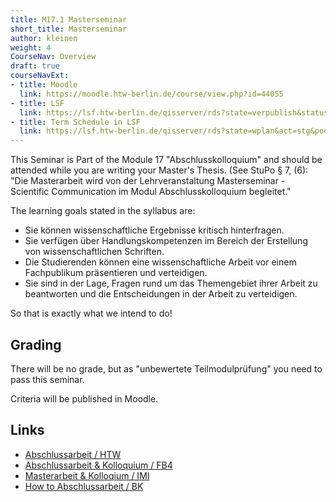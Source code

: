 ```yaml
---
title: M17.1 Masterseminar
short_title: Masterseminar
author: kleinen
weight: 4
CourseNav: Overview
draft: true
courseNavExt:
- title: Moodle 
  link: https://moodle.htw-berlin.de/course/view.php?id=44055
- title: LSF
  link: https://lsf.htw-berlin.de/qisserver/rds?state=verpublish&status=init&vmfile=no&publishid=194588&moduleCall=webInfo&publishConfFile=webInfo&publishSubDir=veranstaltung
- title: Term Schedule in LSF
  link: https://lsf.htw-berlin.de/qisserver/rds?state=wplan&act=stg&pool=stg&P.subc=plan&k_abstgv.abstgvnr=312&idcol=k_abstgv.abstgvnr&idval=312&k_abstgv.dtxt=internationale&r_zuordabstgv.semvonint=1&r_zuordabstgv.sembisint=4&purge=n&getglobal=n&text=Internationale+Medieninformatik+%28M%29%2C+Pr%C3%BCfungsOrdnung+20162
---
```


This Seminar is Part of the Module 17 "Abschlusskolloquium" and should be attended while you are writing your Master's Thesis.
(See StuPo § 7, (6): 
"Die Masterarbeit wird von der Lehrveranstaltung Masterseminar - Scientific Communication im Modul Abschlusskolloquium begleitet."


The learning goals stated in the syllabus are:

- Sie können wissenschaftliche Ergebnisse kritisch hinterfragen.
- Sie verfügen über Handlungskompetenzen im Bereich der Erstellung von wissenschaftlichen Schriften.
- Die Studierenden können eine wissenschaftliche Arbeit vor einem Fachpublikum präsentieren und verteidigen.
- Sie sind in der Lage, Fragen rund um das Themengebiet ihrer Arbeit zu beantworten und die Entscheidungen in der Arbeit zu verteidigen.

So that is exactly what we intend to do! 

## Grading

There will be no grade, but as "unbewertete Teilmodulprüfung" you need to pass this seminar.

Criteria will be published in Moodle.

## Links

- [Abschlussarbeit / HTW](https://www.htw-berlin.de/studium/studienorganisation/pruefungen-praktikum/abschlussarbeit/)
- [Abschlussarbeit & Kolloquium / FB4](https://www.f4.htw-berlin.de/studieren/abschlussarbeit-kolloquium/)
- [Masterarbeit & Kolloqium / IMI](https://imi-master.htw-berlin.de/studium/masterarbeit-kolloqium/)
- [How to Abschlussarbeit / BK](/studies/thesis/anleitung/)

